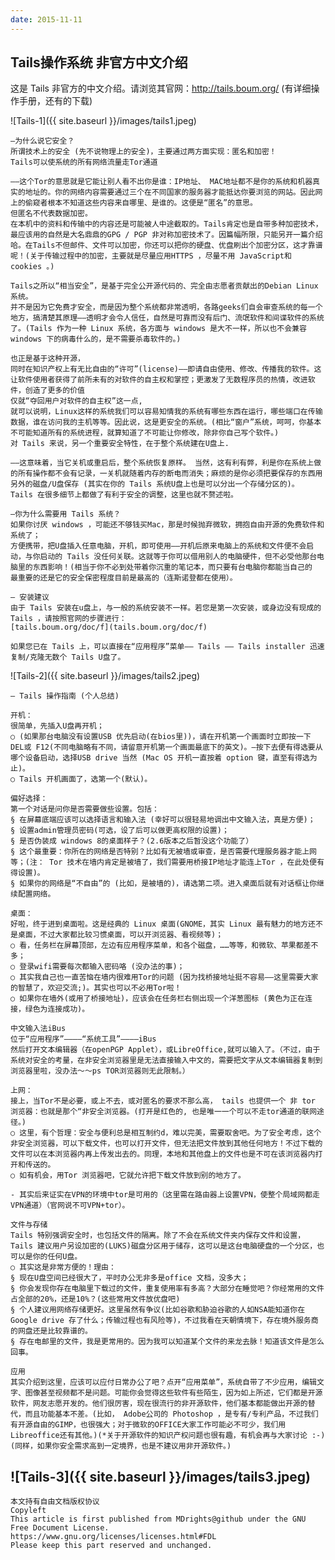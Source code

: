```yaml
---
date: 2015-11-11
---
```


## Tails操作系统 非官方中文介绍

这是 Tails 非官方的中文介绍。请浏览其官网：http://tails.boum.org/ (有详细操作手册，还有的下载)

![Tails-1]({{ site.baseurl }}/images/tails1.jpeg)

    —为什么说它安全？
    所谓技术上的安全 (先不说物理上的安全)，主要通过两方面实现：匿名和加密！
    Tails可以使系统的所有网络流量走Tor通道

    ——这个Tor的意思就是它能让别人看不出你是谁：IP地址、 MAC地址都不是你的系统和机器真实的地址的。你的网络内容需要通过三个在不同国家的服务器才能抵达你要浏览的网站。因此网上的偷窥者根本不知道这些内容来自哪里、是谁的。这便是“匿名”的意思。
    但匿名不代表数据加密。
    在本机中的资料和传输中的内容还是可能被人中途截取的。Tails肯定也是自带多种加密技术，最应该用的自然是大名鼎鼎的GPG / PGP 非对称加密技术了。因篇幅所限，只能另开一篇介绍哈。在Tails不但邮件、文件可以加密，你还可以把你的硬盘、优盘刷出个加密分区，这才靠谱呢！(关于传输过程中的加密，主要就是尽量应用HTTPS ，尽量不用 JavaScript和 cookies 。)

    Tails之所以“相当安全”，是基于完全公开源代码的、完全由志愿者贡献出的Debian Linux 系统。
    并不是因为它免费才安全，而是因为整个系统都非常透明，各路geeks们自会审查系统的每一个地方，搞清楚其原理——透明才会令人信任，自然是可靠而没有后门、流氓软件和间谍软件的系统了。(Tails 作为一种 Linux 系统，各方面与 windows 是大不一样，所以也不会兼容 windows 下的病毒什么的，是不需要杀毒软件的。)

    也正是基于这种开源，
    同时在知识产权上有无比自由的“许可”(license)——即请自由使用、修改、传播我的软件。这让软件使用者获得了前所未有的对软件的自主权和掌控；更激发了无数程序员的热情，改进软件，创造了更多的价值
    仅就“夺回用户对软件的自主权”这一点,
    就可以说明，Linux这样的系统我们可以容易知情我的系统有哪些东西在运行，哪些端口在传输数据，谁在访问我的主机等等。因此说，这是更安全的系统。(相比“窗户”系统，呵呵，你基本不可能知道所有的系统进程，就算知道了不可能让你修改，除非你自己写个软件。)
    对 Tails 来说，另一个重要安全特性，在于整个系统建在U盘上.

    ——这意味着，当它关机或重启后，整个系统恢复原样。 当然，这有利有弊，利是你在系统上做的所有操作都不会有记录，一关机就随着内存的断电而消失；麻烦的是你必须把要保存的东西用另外的磁盘/U盘保存 (其实在你的 Tails 系统U盘上也是可以分出一个存储分区的)。
    Tails 在很多细节上都做了有利于安全的调整，这里也就不赘述啦。

    —你为什么需要用 Tails 系统？
    如果你讨厌 windows ，可能还不够钱买Mac，那是时候抛弃微软，拥抱自由开源的免费软件和系统了；
    方便携带，把U盘插入任意电脑，开机，即可使用——开机后原来电脑上的系统和文件便不会启动，与你启动的 Tails 没任何关联。这就等于你可以借用别人的电脑硬件，但不必受他那台电脑里的东西影响！(相当于你不必到处带着你沉重的笔记本，而只要有台电脑你都能当自己的
    最重要的还是它的安全保密程度目前是最高的（连斯诺登都在使用）。

    — 安装建议
    由于 Tails 安装在u盘上，与一般的系统安装不一样。若您是第一次安装，或身边没有现成的 Tails ，请按照官网的步骤进行：
    [tails.boum.org/doc/f](tails.boum.org/doc/f)

    如果您已在 Tails 上，可以直接在“应用程序”菜单—— Tails —— Tails installer 迅速复制/克隆无数个 Tails U盘了。

![Tails-2]({{ site.baseurl }}/images/tails2.jpeg)

    — Tails 操作指南 (个人总结)

    开机：
    很简单，先插入U盘再开机；
    ○ (如果那台电脑没有设置USB 优先启动(在bios里))，请在开机第一个画面时立即按一下 DEL或 F12(不同电脑略有不同，请留意开机第一个画面最底下的英文)。—按下去便有得选要从哪个设备启动，选择USB drive 当然 (Mac OS 开机一直按着 option 键，直至有得选为止)。
    ○ Tails 开机画面了，选第一个(默认)。

    偏好选择：
    第一个对话是问你是否需要做些设置。包括：
    § 在屏幕底端应该可以选择语言和输入法 (幸好可以很轻易地调出中文输入法，真是方便)；
    § 设置admin管理员密码(可选，设了后可以做更高权限的设置)；
    § 是否伪装成 windows 8的桌面样子？(2.6版本之后暂没这个功能了）
    § 这个最重要：你所在的网络是否特别？比如有无被墙或审查，是否需要代理服务器才能上网等；(注： Tor 技术在墙内肯定是被墙了，我们需要用桥接IP地址才能连上Tor ，在此处便有得设置)。
    § 如果你的网络是“不自由”的 (比如，是被墙的)，请选第二项。进入桌面后就有对话框让你继续配置网络。

    桌面：
    好啦，终于进到桌面啦。这是经典的 Linux 桌面(GNOME，其实 Linux 最有魅力的地方还不是桌面，不过大家都比较习惯桌面，可以开浏览器、看视频等)；
    ○ 看，任务栏在屏幕顶部，左边有应用程序菜单，和各个磁盘，……等等，和微软、苹果都差不多；
    ○ 登录wifi需要每次都输入密码咯 (没办法的事)；
    ○ 其实我自己也一直苦恼在墙内很难用Tor的问题 (因为找桥接地址挺不容易——这里需要大家的智慧了，欢迎交流;)。其实也可以不必用Tor啦！
    ○ 如果你在墙外(或用了桥接地址)，应该会在任务栏右侧出现一个洋葱图标 (黄色为正在连接，绿色为连接成功)。

    中文输入法iBus
    位于“应用程序”————“系统工具”————iBus
    然后打开文本编辑器（在openPGP Applet），或LibreOffice,就可以输入了。（不过，由于系统对安全的考量，在非安全浏览器里是无法直接输入中文的，需要把文字从文本编辑器复制到浏览器里啦，没办法～～ps TOR浏览器则无此限制。）

    上网：
    接上，当Tor不是必要，或上不去，或对匿名的要求不那么高， tails 也提供一个 非 tor 浏览器：也就是那个“非安全浏览器。(打开是红色的, 也是唯一一个可以不走tor通道的联网途径。)
    ○ 这里，有个哲理：安全与便利总是相互制约d，难以完美，需要取舍吧。为了安全考虑，这个非安全浏览器，可以下载文件，也可以打开文件，但无法把文件放到其他任何地方！不过下载的文件可以在本浏览器内再上传发出去的。同理，本地和其他盘上的文件也是不可在该浏览器内打开和传送的。
    ○ 如有机会，用Tor 浏览器吧，它就允许把下载文件放到别的地方了。

    - 其实后来证实在VPN的环境中tor是可用的（这里需在路由器上设置VPN，使整个局域网都走VPN通道）（官网说不可VPN+tor）。

    文件与存储
    Tails 特别强调安全时，也包括文件的隔离。除了不会在系统文件夹内保存文件和设置， Tails 建议用户另设加密的(LUKS)磁盘分区用于储存，这可以是这台电脑硬盘的一个分区，也可以是你的任何U盘。
    ○ 其实这是非常方便的！理由：
    § 现在U盘空间已经很大了，平时办公无非多是office 文档，没多大；
    § 你会发现你存在电脑里下载过的文件，重复使用率有多高？大部分在睡觉吧？你经常用的文件占全部的20%，还是10%？(这些常用文件放优盘吧)
    § 个人建议用网络存储更好。这里虽然有争议(比如谷歌和胁迫谷歌的人如NSA能知道你在 Google drive 存了什么；传输过程也有风险等)，不过我看在天朝情境下，存在境外服务商的网盘还是比较靠谱的。
    § 存在电邮里的文件，我是更常用的。因为我可以知道某个文件的来龙去脉！知道该文件是怎么回事。

    应用
    其实介绍到这里，应该可以应付日常办公了吧？点开“应用菜单”，系统自带了不少应用，编辑文字、图像甚至视频都不是问题。可能你会觉得这些软件有些陌生，因为如上所述，它们都是开源软件，网友志愿开发的。他们很厉害，现在很流行的非开源软件，他们基本都能做出开源的替代，而且功能基本不差。(比如， Adobe公司的 Photoshop ，是专有/专利产品，不过我们有开源自由的GIMP，也很强大；对于微软的OFFICE大家工作可能必不可少，我们用 Libreoffice还有其他。)(*关于开源软件的知识产权问题也很有趣，有机会再与大家讨论 :-) (同样，如果你安全需求高到一定境界，也是不建议用非开源软件。)

![Tails-3]({{ site.baseurl }}/images/tails3.jpeg)
------
    本文持有自由文档版权协议
    Copyleft
    This article is first published from MDrights@github under the GNU Free Document License.
    https://www.gnu.org/licenses/licenses.html#FDL
    Please keep this part reserved and unchanged. 


